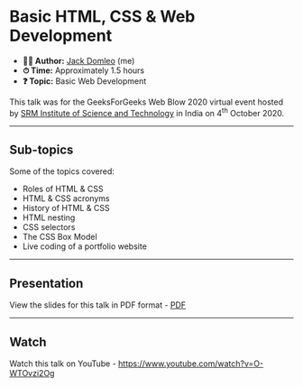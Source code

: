 # Basic HTML, CSS & Web Development

- **🙍‍♂️ Author:** [Jack Domleo](https://jackdomleo.dev) (me)
- **⏱ Time:** Approximately 1.5 hours
- **❓ Topic:** Basic Web Development

This talk was for the GeeksForGeeks Web Blow 2020 virtual event hosted by [SRM Institute of Science and Technology](https://www.srmist.edu.in) in India on <time datetime="2020-10-04">4<sup>th</sup> October 2020</time>.

---

## Sub-topics

Some of the topics covered:

- Roles of HTML & CSS
- HTML & CSS acronyms
- History of HTML & CSS
- HTML nesting
- CSS selectors
- The CSS Box Model
- Live coding of a portfolio website

---

## Presentation

View the slides for this talk in PDF format - [PDF](./presentation.pdf)

---

## Watch

Watch this talk on YouTube - https://www.youtube.com/watch?v=O-WTOvzi2Og
